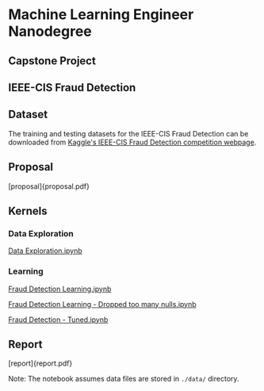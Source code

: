 # Machine Learning Engineer Nanodegree
## Capstone Project

## IEEE-CIS Fraud Detection

## Dataset

The training and testing datasets for the IEEE-CIS Fraud Detection can be downloaded from [Kaggle's IEEE-CIS Fraud Detection competition webpage](https://www.kaggle.com/c/ieee-fraud-detection/data).

## Proposal

[proposal]{proposal.pdf}

## Kernels

### Data Exploration

[Data Exploration.ipynb](Data%20Exploration.ipynb)

### Learning

[Fraud Detection Learning.ipynb](Data%20Exploration.ipynb)

[Fraud Detection Learning - Dropped too many nulls.ipynb](Fraud%20Detection%20Learning%20-%20Dropped%20too%20many%20nulls.ipynb)

[Fraud Detection - Tuned.ipynb](Fraud%20Detection%20-%20Tuned.ipynb)

## Report

[report]{report.pdf}


Note: The notebook assumes data files are stored in `./data/` directory.
